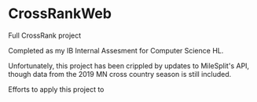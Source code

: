 # CrossRankWeb
Full CrossRank project

Completed as my IB Internal Assesment for Computer Science HL.

Unfortunately, this project has been crippled by updates to MileSplit's API, though data from the 2019 MN cross country season is still included.

Efforts to apply this project to 

